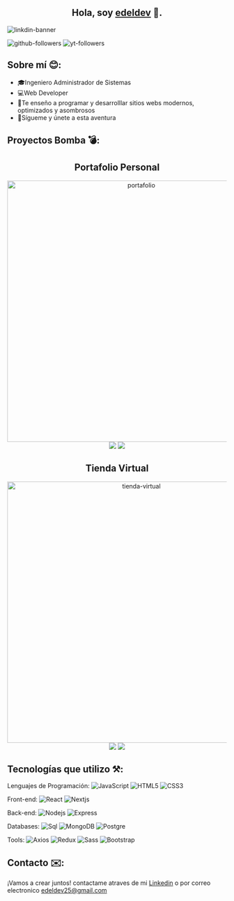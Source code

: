 <div align="center">
  <h2>Hola, soy <a href="https://edeldevnew.netlify.app" target="_blank">edeldev</a> 👋.
</div>

![linkdin-banner](https://github.com/edeldev/edeldev/assets/102327957/61b88cfe-cb44-4f7d-8776-ef48cb58884f)

![github-followers](https://img.shields.io/github/followers/edeldev)
![yt-followers](https://img.shields.io/youtube/channel/subscribers/UCY8L1pp2pvOGI7SwlwgAgPg)

## Sobre mí 😊:

- 🎓Ingeniero Administrador de Sistemas
- 💻Web Developer
- 🤖Te enseño a programar y desarrolllar sitios webs modernos, optimizados y asombrosos
- 🫴Sígueme y únete a esta aventura

## Proyectos Bomba 💣:
<div align="center">
  <h2>Portafolio Personal</h2>
  <img src="https://github.com/edeldev/edeldev/assets/102327957/4d38638c-474d-4669-b079-f752d8fad6f4" alt="portafolio" width="600" height="auto" />
  <div>
    <a href="https://edeldevnew.netlify.app" target="_blank"> <img src="https://img.shields.io/badge/Visitar-0CF0FF" /></a>
    <a href="https://github.com/edeldev/Sitio-Web-Personal-edeldev" target="_blank"> <img src="https://img.shields.io/badge/Codigo-black" /></a>
  </div>
</div>

<div align="center">
  <h2>Tienda Virtual</h2>
  <img src="https://github.com/edeldev/edeldev/assets/102327957/a695ea91-6537-4eb4-adaa-1013600d5442" alt="tienda-virtual" width="600" height="auto" />
  <div>
    <a href="https://ledbeey.vercel.app" target="_blank"> <img src="https://img.shields.io/badge/Visitar-FFFF99" /></a>
    <a href="https://github.com/edeldev/ledbeey" target="_blank"> <img src="https://img.shields.io/badge/Codigo-black" /></a>
  </div>
</div>

## Tecnologías que utilizo ⚒️:
Lenguajes de Programación: 
![JavaScript](https://img.shields.io/badge/-JavaScript-%23F7DF1C?style=flat-square&logo=javascript&logoColor=000000&labelColor=%23F7DF1C&color=%23FFCE5A)
![HTML5](https://img.shields.io/badge/-HTML5-%23E44D27?style=flat-square&logo=html5&logoColor=ffffff)
![CSS3](https://img.shields.io/badge/-CSS3-%231572B6?style=flat-square&logo=css3)

Front-end: 
![React](https://img.shields.io/badge/-React-61DAFB?style=flat-square&logo=react&logoColor=ffffff)
![Nextjs](https://img.shields.io/badge/-Nextjs-black?style=flat-square&logo=next.js&logoColor=ffffff)

Back-end:
![Nodejs](https://img.shields.io/badge/-Nodejs-339933?style=flat-square&logo=Node.js&logoColor=ffffff)
![Express](https://img.shields.io/badge/-Express-black?style=flat-square&logo=express&logoColor=ffffff)

Databases:
![Sql](https://img.shields.io/badge/-Sql-E56C00?style=flat-square&logo=sql&logoColor=ffffff)
![MongoDB](https://img.shields.io/badge/MongoDB-green?logo=mongoDB)
![Postgre](https://img.shields.io/badge/Postgre-2F5E8D?logo=postgreSQL)

Tools:
![Axios](https://img.shields.io/badge/Axios-0A94D9?logo=axios)
![Redux](https://img.shields.io/badge/Redux-7248B6?logo=redux)
![Sass](https://img.shields.io/badge/-Sass-%23CC6699?style=flat-square&logo=sass&logoColor=ffffff)
![Bootstrap](https://img.shields.io/badge/-Bootstrap-563D7C?style=flat-square&logo=Bootstrap)

## Contacto ✉️:
<p>¡Vamos a crear juntos! contactame atraves de mi <a href="https://www.linkedin.com/in/edeldeev/" target="_blank">Linkedin</a> o por correo electronico <a href="mailto:edeldev25@gmail.com" target="_blank">edeldev25@gmail.com</a> </p>
